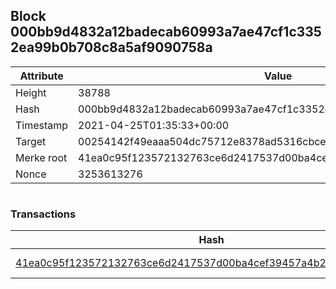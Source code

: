 ## Block 000bb9d4832a12badecab60993a7ae47cf1c3352ea99b0b708c8a5af9090758a

Attribute | Value
--- | ---
Height | 38788
Hash | 000bb9d4832a12badecab60993a7ae47cf1c3352ea99b0b708c8a5af9090758a
Timestamp | 2021-04-25T01:35:33+00:00
Target | 00254142f49eaaa504dc75712e8378ad5316cbcead634704b3734b6271167cc4
Merke root | 41ea0c95f123572132763ce6d2417537d00ba4cef39457a4b2f7ba69fe8c26c5
Nonce | 3253613276

```

```

### Transactions

Hash | Amount
--- | ---
[41ea0c95f123572132763ce6d2417537d00ba4cef39457a4b2f7ba69fe8c26c5](41ea0c95f123572132763ce6d2417537d00ba4cef39457a4b2f7ba69fe8c26c5.md) | 10.00000000 SKEPTI 
